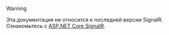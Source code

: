> [!WARNING]
> Эта документация не относится к последней версии SignalR. Ознакомьтесь с [ASP.NET Core SignalR](/aspnet/core/signalr/introduction).
